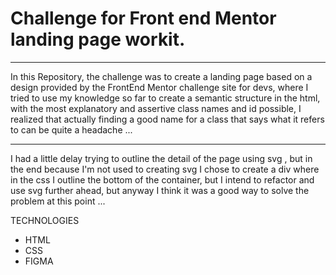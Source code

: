 # Challenge for Front end Mentor landing page workit.

_________

In this Repository, the challenge was to create a landing page based on a design provided by the FrontEnd Mentor challenge site for devs, where I tried to use my knowledge so far to create a semantic structure in the html, with the most explanatory and assertive class names and id possible, I realized that actually finding a good name for a class that says what it refers to can be quite a headache
...
____
I had a little delay trying to outline the detail of the page using svg , but in the end because I'm not used to creating svg I chose to create a div where in the css I outline the bottom of the container, but I intend to refactor and use svg further ahead, but anyway I think it was a good way to solve the problem at this point
...

TECHNOLOGIES

* HTML
* CSS
* FIGMA
